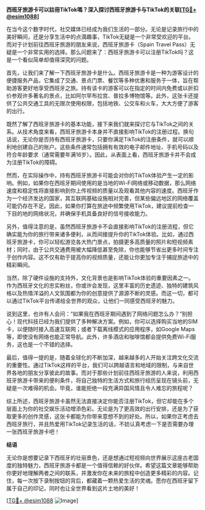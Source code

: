 **西班牙旅游卡可以註冊TikTok嗎？深入探讨西班牙旅游卡与TikTok的关联[[TG💪+ @esim1088](https://t.me/s/esim1088)]**

在当今这个数字时代，社交媒体已经成为我们生活的一部分。无论是记录旅行中的美好瞬间，还是分享生活中的点滴趣事，TikTok无疑是一个非常受欢迎的平台。而对于计划前往西班牙旅游的朋友来说，西班牙旅游卡（Spain Travel Pass）无疑是一个非常实用的选择。那么问题来了：西班牙旅游卡可以注册TikTok吗？这是一个看似简单却值得深究的问题。

首先，让我们来了解一下西班牙旅游卡是什么。西班牙旅游卡是一种为游客设计的便捷服务产品，它集成了交通、景点门票、餐饮等多种优惠和服务于一体，旨在帮助游客更好地享受西班牙之旅。持有该卡的游客可以在指定的时间内免费或以折扣价参观许多著名的景点，比如阿尔罕布拉宫、普拉多博物馆等。此外，这张卡还提供了公共交通工具的无限次使用权限，包括地铁、公交车和火车，大大方便了游客的出行。

既然了解了西班牙旅游卡的基本功能，接下来我们就来探讨它与TikTok之间的关系。从技术角度来看，西班牙旅游卡本身并不直接影响TikTok的注册过程。换句话说，无论你是否持有西班牙旅游卡，只要你满足TikTok的注册条件，就可以顺利地创建自己的账户。这些条件通常包括拥有有效的电子邮件地址、手机号码以及符合年龄要求（通常需要年满16岁）。因此，从表面上看，西班牙旅游卡并不会成为注册TikTok的障碍。

然而，在实际操作中，持有西班牙旅游卡可能会对你的TikTok体验产生一定的影响。例如，如果你在西班牙期间使用的是当地的Wi-Fi网络或移动数据，那么网络速度和稳定性将直接影响到你上传视频的质量以及观看其他内容的速度。西班牙作为一个经济发达的国家，其互联网基础设施相对完善，但某些偏远地区的网络覆盖可能仍存在不足。因此，如果你打算在旅途中频繁使用TikTok，建议提前检查一下目的地的网络状况，并确保手机具备良好的信号接收能力。

另外，值得注意的是，虽然西班牙旅游卡不会直接影响TikTok的注册流程，但它确实能为你的旅行带来诸多便利，从而间接提升你的TikTok体验。比如，通过西班牙旅游卡，你可以轻松游览各大热门景点，拍摄更多高质量的照片和短视频素材；同时，由于公共交通费用被大幅降低甚至免除，你也能够节省出更多时间专注于创作内容。这不仅有助于提高你的视频质量，还能让你更加专注于捕捉旅途中的精彩瞬间。

当然，除了硬件设施的支持外，文化背景也是影响TikTok体验的重要因素之一。作为西班牙文化的忠实粉丝，你或许会发现，这里丰富的历史遗迹、独特的建筑风格以及热情洋溢的人文氛围都为你的创意提供了源源不断的灵感。而这一切，都可以通过TikTok平台传递给全世界的观众，让他们一同感受西班牙的魅力。

说到这里，也许有人会问：“如果我在西班牙期间遇到了网络问题怎么办？”别担心！现代科技已经为我们提供了多种解决方案。例如，你可以选择购买当地的SIM卡，以便随时接入高速互联网；或者下载离线模式的应用程序，如Google Maps等，即使没有网络也能正常导航。此外，许多酒店和咖啡馆都会提供免费Wi-Fi服务，这也是一个不错的选择。

最后，值得一提的是，随着全球化的不断加深，越来越多的人开始关注跨文化交流的重要性。通过TikTok这样的平台，我们可以跨越语言和地域的限制，与来自世界各地的朋友分享彼此的故事。而对于那些计划前往西班牙旅游的人来说，利用西班牙旅游卡带来的便利条件，将自己独特的生活方式和旅行经历呈现在镜头前，无疑是一次难得的机会。毕竟，谁能拒绝一段充满异国风情且令人难忘的旅程呢？

综上所述，西班牙旅游卡虽然无法直接决定你能否注册TikTok，但它却能在多个层面上为你的社交娱乐活动增添色彩。无论是为了更高效的出行安排，还是为了获取更多的创作灵感，这张卡都能为你带来意想不到的好处。所以，如果你正考虑去西班牙旅行，并且热爱用TikTok记录生活的话，不妨认真考虑一下是否需要办理一张西班牙旅游卡吧！

**结语**

无论你是想要记录下西班牙的壮丽景色，还是想通过短视频向世界展示这座古老国度的独特魅力，西班牙旅游卡都是一个值得信赖的好伙伴。希望这篇文章能够帮助你更好地理解两者之间的联系，并激发你在未来的旅程中创造更多精彩的内容。记住，每一次按下录制按钮的背后，都藏着一颗热爱生活的灵魂。愿你在西班牙留下属于自己的印记，同时也让全世界看到这片土地的美好！

[[TG💪+ @esim1088](https://t.me/s/esim1088) ![Image](https://i.postimg.cc/4NQfJmqS/Snipaste-2025-05-13-00-14-12.png)]
